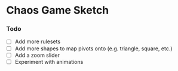 # Chaos Game Sketch


### Todo

- [ ] Add more rulesets
- [ ] Add more shapes to map pivots onto (e.g. triangle, square, etc.)
- [ ] Add a zoom slider
- [ ] Experiment with animations

